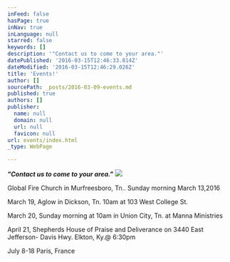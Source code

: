 ```yaml
---
inFeed: false
hasPage: true
inNav: true
inLanguage: null
starred: false
keywords: []
description: '"Contact us to come to your area."'
datePublished: '2016-03-15T12:46:33.014Z'
dateModified: '2016-03-15T12:46:29.026Z'
title: 'Events!'
author: []
sourcePath: _posts/2016-03-09-events.md
published: true
authors: []
publisher:
  name: null
  domain: null
  url: null
  favicon: null
url: events/index.html
_type: WebPage

---
```

**_"Contact us to come to your area."_**
![](https://the-grid-user-content.s3-us-west-2.amazonaws.com/5ae5cb15-3973-4401-ac2d-5ae1ee1cda6e.jpg)

Global Fire Church in Murfreesboro, Tn.. Sunday morning March 13,2016

March 19, Aglow in Dickson, Tn. 10am at 103 West College St.

March 20, Sunday morning at 10am in Union City, Tn. at Manna Ministries

April 21, Shepherds House of Praise and Deliverance on 3440 East Jefferson- Davis Hwy. Elkton, Ky.@ 6:30pm

July 8-18 Paris, France